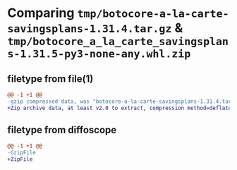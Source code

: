 # Comparing `tmp/botocore-a-la-carte-savingsplans-1.31.4.tar.gz` & `tmp/botocore_a_la_carte_savingsplans-1.31.5-py3-none-any.whl.zip`

## filetype from file(1)

```diff
@@ -1 +1 @@
-gzip compressed data, was "botocore-a-la-carte-savingsplans-1.31.4.tar", last modified: Tue Jul 18 01:55:37 2023, max compression
+Zip archive data, at least v2.0 to extract, compression method=deflate
```

## filetype from diffoscope

```diff
@@ -1 +1 @@
-GzipFile
+ZipFile
```


